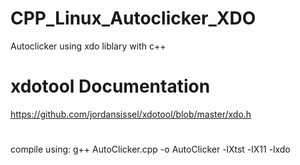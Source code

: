 # CPP_Linux_Autoclicker_XDO
Autoclicker using xdo liblary with c++

# xdotool Documentation
https://github.com/jordansissel/xdotool/blob/master/xdo.h
# 
compile using:
g++ AutoClicker.cpp -o AutoClicker -lXtst -lX11 -lxdo
